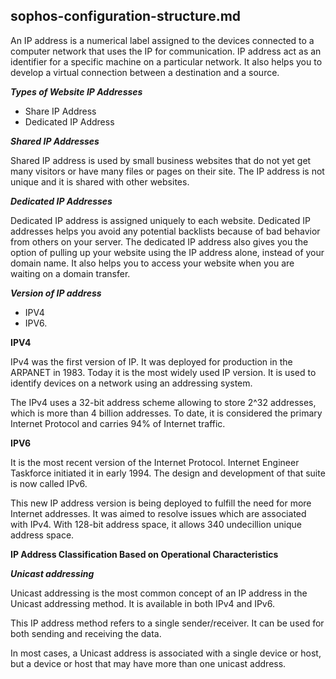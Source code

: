 ## sophos-configuration-structure.md

An IP address is a numerical label assigned to the devices connected to a computer network that uses the IP for communication. IP address act as an identifier for a specific machine on a particular network. It also helps you to develop a virtual connection between a destination and a source.

_**Types of Website IP Addresses**_

* Share IP Address
* Dedicated IP Address

_**Shared IP Addresses**_

Shared IP address is used by small business websites that do not yet get many visitors or have many files or pages on their site. The IP address is not unique and it is shared with other websites.

_**Dedicated IP Addresses**_

Dedicated IP address is assigned uniquely to each website. Dedicated IP addresses helps you avoid any potential backlists because of bad behavior from others on your server. The dedicated IP address also gives you the option of pulling up your website using the IP address alone, instead of your domain name. It also helps you to access your website when you are waiting on a domain transfer.

_**Version of IP address**_

 * IPV4
 * IPV6.

**IPV4**

IPv4 was the first version of IP. It was deployed for production in the ARPANET in 1983. Today it is the most widely used IP version. It is used to identify devices on a network using an addressing system.

The IPv4 uses a 32-bit address scheme allowing to store 2^32 addresses, which is more than 4 billion addresses. To date, it is considered the primary Internet Protocol and carries 94% of Internet traffic.

**IPV6**

It is the most recent version of the Internet Protocol. Internet Engineer Taskforce initiated it in early 1994. The design and development of that suite is now called IPv6.

This new IP address version is being deployed to fulfill the need for more Internet addresses. It was aimed to resolve issues which are associated with IPv4. With 128-bit address space, it allows 340 undecillion unique address space.

**IP Address Classification Based on Operational Characteristics**

_**Unicast addressing**_

Unicast addressing is the most common concept of an IP address in the Unicast addressing method. It is available in both IPv4 and IPv6.

This IP address method refers to a single sender/receiver. It can be used for both sending and receiving the data.

In most cases, a Unicast address is associated with a single device or host, but a device or host that may have more than one unicast address.
